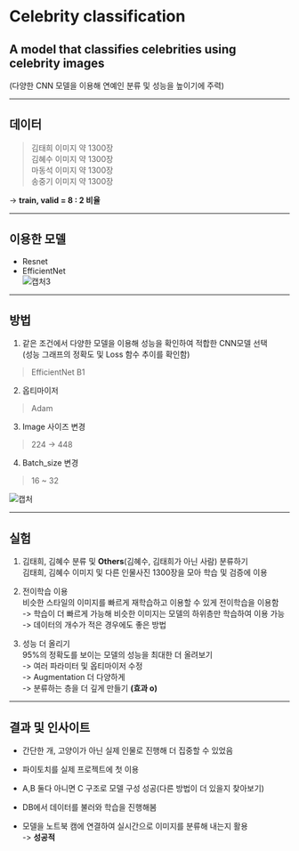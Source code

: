# Celebrity classification  

## A model that classifies celebrities using celebrity images  

(다양한 CNN 모델을 이용해 연예인 분류 및 성능을 높이기에 주력)  

------------------------------------------------------------------------------------------  
## 데이터  

>  김태희 이미지 약 1300장  
>  김혜수 이미지 약 1300장  
>  마동석 이미지 약 1300장  
>  송중기 이미지 약 1300장
  
-> **train, valid = 8 : 2 비율**    

------------------------------------------------------------------------------------------  
## 이용한 모델  

+ Resnet  
+ EfficientNet  
![캡처3](https://github.com/Taeyoungleee/Celebrity-classification/assets/113446739/3964f0e4-de68-4b6a-addf-473f08321612)  

------------------------------------------------------------------------------------------  
## 방법  

1. 같은 조건에서 다양한 모델을 이용해 성능을 확인하여 적합한 CNN모델 선택  
(성능 그래프의 정확도 및 Loss 함수 추이를 확인함)  
> EfficientNet B1  
    
2. 옵티마이저
> Adam  
  
3. Image 사이즈 변경
> 224 -> 448  
  
4. Batch_size 변경
> 16 ~ 32  

![캡처](https://github.com/Taeyoungleee/Celebrity-classification/assets/113446739/835119ad-8fc3-4596-9285-742422072918)    

------------------------------------------------------------------------------------------  
## 실험  

1. 김태희, 김혜수 분류 및 **Others**(김혜수, 김태희가 아닌 사람) 분류하기  
김태희, 김혜수 이미지 및 다른 인물사진 1300장을 모아 학습 및 검증에 이용

3. 전이학습 이용  
비슷한 스타일의 이미지를 빠르게 재학습하고 이용할 수 있게 전이학습을 이용함  
-> 학습이 더 빠르게 가능해 비슷한 이미지는 모델의 하위층만 학습하여 이용 가능  
-> 데이터의 개수가 적은 경우에도 좋은 방법   

4. 성능 더 올리기  
95%의 정확도를 보이는 모델의 성능을 최대한 더 올려보기  
-> 여러 파라미터 및 옵티마이저 수정  
-> Augmentation 더 다양하게  
-> 분류하는 층을 더 깊게 만들기 **(효과 o)**

------------------------------------------------------------------------------------------  
## 결과 및 인사이트  

+ 간단한 개, 고양이가 아닌 실제 인물로 진행해 더 집중할 수 있었음  
+ 파이토치를 실제 프로젝트에 첫 이용  
+ A,B 둘다 아니면 C 구조로 모델 구성 성공(다른 방법이 더 있을지 찾아보기)  
+ DB에서 데이터를 불러와 학습을 진행해봄  

+ 모델을 노트북 캠에 연결하여 실시간으로 이미지를 분류해 내는지 활용  
-> **성공적**  
